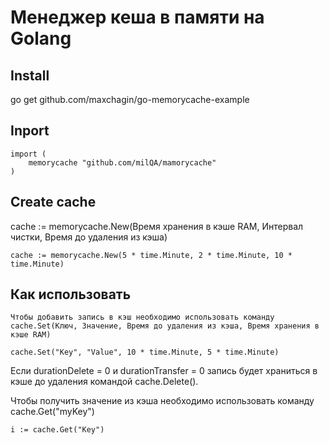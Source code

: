 # Менеджер кеша в памяти на Golang



## Install

  go get github.com/maxchagin/go-memorycache-example


## Inport

	import (
		memorycache "github.com/milQA/mamorycache"
	)

## Create cache

  cache := memorycache.New(Время хранения в кэше RAM, Интервал чистки, Время до удаления из кэша)
  
	cache := memorycache.New(5 * time.Minute, 2 * time.Minute, 10 * time.Minute)


## Как использовать

	Чтобы добавить запись в кэш необходимо использовать команду cache.Set(Ключ, Значение, Время до удаления из кэша, Время хранения в кэше RAM)
  
	cache.Set("Key", "Value", 10 * time.Minute, 5 * time.Minute)

  Если durationDelete = 0 и durationTransfer = 0 запись будет храниться в кэше до удаления командой cache.Delete().

  Чтобы получить значение из кэша необходимо использовать команду cache.Get("myKey")
  
	i := cache.Get("Key")


